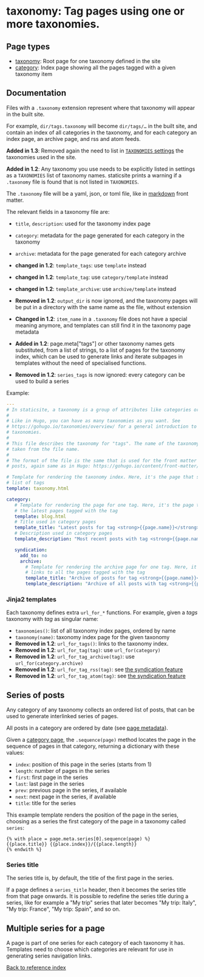 # taxonomy: Tag pages using one or more taxonomies.

## Page types

* [taxonomy](../pages/taxonomy.md): Root page for one taxonomy defined in the site
* [category](../pages/category.md): Index page showing all the pages tagged with a given taxonomy item

## Documentation

Files with a `.taxonomy` extension represent where that taxonomy will appear in
the built site.

For example, `dir/tags.taxonomy` will become `dir/tags/…` in the built site,
and contain an index of all categories in the taxonomy, and for each category
an index page, an archive page, and rss and atom feeds.

**Added in 1.3**: Removed again the need to list in [`TAXONOMIES` settings](../settings.md)
the taxonomies used in the site.

**Added in 1.2**: Any taxonomy you use needs to be explicitly listed in
settings as a `TAXONOMIES` list of taxonomy names. staticsite prints a warning
if a `.taxonomy` file is found that is not listed in `TAXONOMIES`.

The `.taxonomy` file will be a yaml, json, or toml file, like in
[markdown](../pages/markdown.md) front matter.

The relevant fields in a taxonomy file are:

* `title`, `description`: used for the taxonomy index page
* `category`: metadata for the page generated for each category in the taxonomy
* `archive`: metadata for the page generated for each category archive

* **changed in 1.2**: `template_tags`: use `template` instead
* **changed in 1.2**: `template_tag`: use `category/template` instead
* **changed in 1.2**: `template_archive`: use `archive/template` instead
* **Removed in 1.2**: `output_dir` is now ignored, and the taxonomy pages will
  be put in a directory with the same name as the file, without extension
* **Changed in 1.2**: `item_name` in a `.taxonomy` file does not have a special
  meaning anymore, and templates can still find it in the taxonomy page
  metadata
* **Added in 1.2**: page.meta["tags"] or other taxonomy names gets substituted,
  from a list of strings, to a list of pages for the taxonomy index, which can
  be used to generate links and iterate subpages in templates without the need
  of specialised functions.
* **Removed in 1.2**: `series_tags` is now ignored: every category can be used
  to build a series

Example:

```yaml
---
# In staticsite, a taxonomy is a group of attributes like categories or tags.
#
# Like in Hugo, you can have as many taxonomies as you want. See
# https://gohugo.io/taxonomies/overview/ for a general introduction to
# taxonomies.
#
# This file describes the taxonomy for "tags". The name of the taxonomy is
# taken from the file name.
#
# The format of the file is the same that is used for the front matter of
# posts, again same as in Hugo: https://gohugo.io/content/front-matter/

# Template for rendering the taxonomy index. Here, it's the page that shows the
# list of tags
template: taxonomy.html

category:
   # Template for rendering the page for one tag. Here, it's the page that shows
   # the latest pages tagged with the tag
   template: blog.html
   # Title used in category pages
   template_title: "Latest posts for tag <strong>{{page.name}}</strong>"
   # Description used in category pages
   template_description: "Most recent posts with tag <strong>{{page.name}}</strong>"

   syndication:
     add_to: no
     archive:
       # Template for rendering the archive page for one tag. Here, it's the page that
       # links to all the pages tagged with the tag
       template_title: "Archive of posts for tag <strong>{{page.name}}</strong>"
       template_description: "Archive of all posts with tag <strong>{{page.name}}</strong>"
```


### Jinja2 templates

Each taxonomy defines extra `url_for_*` functions. For example, given a *tags*
taxonomy with *tag* as singular name:

 * `taxonomies()`: list of all taxonomy index pages, ordered by name
 * `taxonomy(name)`: taxonomy index page for the given taxonomy
 * **Removed in 1.2**: `url_for_tags()`: links to the taxonomy index.
 * **Removed in 1.2**: `url_for_tag(tag)`: use `url_for(category)`
 * **Removed in 1.2**: `url_for_tag_archive(tag)`: use `url_for(category.archive)`
 * **Removed in 1.2**: `url_for_tag_rss(tag)`: see [the syndication feature](syndication.md)
 * **Removed in 1.2**: `url_for_tag_atom(tag)`: see [the syndication feature](syndication.md)

## Series of posts

Any category of any taxonomy collects an ordered list of posts, that can be
used to generate interlinked series of pages.

All posts in a category are ordered by date (see [page metadata](markdown.md)).

Given a [category page](taxonomies.md), the `.sequence(page)` method locates
the page in the sequence of pages in that category, returning a dictionary
with these values:

* `index`: position of this page in the series (starts from 1)
* `length`: number of pages in the series
* `first`: first page in the series
* `last`: last page in the series
* `prev`: previous page in the series, if available
* `next`: next page in the series, if available
* `title`: title for the series

This example template renders the position of the page in the series, choosing
as a series the first category of the page in a taxonomy called `series`:

```jinja2
{% with place = page.meta.series[0].sequence(page) %}
{{place.title}} {{place.index}}/{{place.length}}
{% endwith %}
```

### Series title

The series title is, by default, the title of the first page in the series.

If a page defines a `series_title` header, then it becomes the series title
from that page onwards. It is possible to redefine the series title during a
series, like for example a "My trip" series that later becomes "My trip:
Italy", "My trip: France", "My trip: Spain", and so on.

## Multiple series for a page

A page is part of one series for each category of each taxonomy it has.
Templates need to choose which categories are relevant for use in generating
series navigation links.

[Back to reference index](../README.md)
